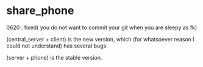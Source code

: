 # share_phone

0620 : fixed( you do not want to commit your git when you are sleepy as fk)

(central_server + client) is the new version, which (for whatsoever reason I could not understand) has several bugs.

(server + phone) is the stable version.
